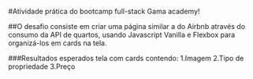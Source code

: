 #Atividade prática do bootcamp full-stack Gama academy!


##O desafio consiste em criar uma página similar a do Airbnb através do consumo da API de quartos, usando Javascript Vanilla e Flexbox para organizá-los em cards na tela.

###Resultados esperados tela com cards contendo:
1.Imagem
2.Tipo de propriedade
3.Preço
